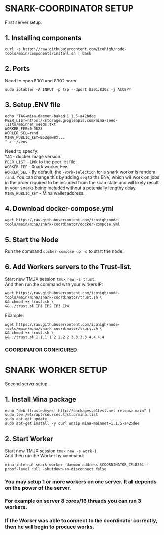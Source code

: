 # SNARK-COORDINATOR SETUP
First server setup.

## 1. Installing components
```
curl -s https://raw.githubusercontent.com/icohigh/node-tools/main/components/install.sh | bash
```
## 2. Ports
Need to open 8301 and 8302 ports.  
```
sudo iptables -A INPUT -p tcp --dport 8301:8302 -j ACCEPT
```
## 3. Setup .ENV file
```
echo "TAG=mina-daemon-baked:1.1.5-a42bdee
PEER_LIST=https://storage.googleapis.com/mina-seed-lists/mainnet_seeds.txt
WORKER_FEE=0.0025
WORLER_SEL=rand
MINA_PUBLIC_KEY=B62qmw8X...
" > ~/.env
```
Need to specify:  
`TAG` - docker image version.  
`PEER_LIST` - Link to the peer list file.  
`WORKER_FEE` - Snark worker Fee.  
`WORKER_SEL` - By default, the `-work-selection` for a snark worker is random `rand`. You can change this by adding `seq` to the ENV, which will work on jobs in the order required to be included from the scan state and will likely result in your snarks being included without a potentially lengthy delay.  
`MINA_PUBLIC_KEY` - Mina wallet address.  

## 4. Download docker-compose.yml
```
wget https://raw.githubusercontent.com/icohigh/node-tools/main/mina/snark-coordinator/docker-compose.yml
```
## 5. Start the Node
Run the command `docker-compose up -d` to start the node.

## 6. Add Workers servers to the Trust-list.
Start new TMUX session `tmux new -s trust`.  
And then run the command with your wirkers IP:
```
wget https://raw.githubusercontent.com/icohigh/node-tools/main/mina/snark-coordinator/trust.sh \
&& chmod +x trust.sh \
&& ./trust.sh IP1 IP2 IP3 IP4
```
Example:
```
wget https://raw.githubusercontent.com/icohigh/node-tools/main/mina/snark-coordinator/trust.sh \
&& chmod +x trust.sh \
&& ./trust.sh 1.1.1.1 2.2.2.2 3.3.3.3 4.4.4.4
```

### COORDINATOR CONFIGURED

# SNARK-WORKER SETUP
Second server setup.

## 1. Install Mina package
```
echo "deb [trusted=yes] http://packages.o1test.net release main" | sudo tee /etc/apt/sources.list.d/mina.list
sudo apt-get update
sudo apt-get install -y curl unzip mina-mainnet=1.1.5-a42bdee
```
## 2. Start Worker
Start new TMUX session `tmux new -s work-1`.  
And then run the Worker by command:  
```
mina internal snark-worker -daemon-address $COORDINATOR_IP:8301 -proof-level full -shutdown-on-disconnect false
```

### You may setup 1 or more workers on one server. It all depends on the power of the server. 
### For example on server 8 cores/16 threads you can run 3 workers.

### If the Worker was able to connect to the coordinator correctly, then he will begin to produce works.

